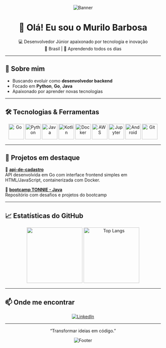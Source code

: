 <!-- Banner (personalize trocando a imagem) -->
<p align="center">
  <img src="https://capsule-render.vercel.app/api?type=waving&color=gradient&height=200&section=header&text=Sejam%20bem-vindos&fontSize=40&fontColor=ffffff" alt="Banner" />
</p>

<h1 align="center">👋 Olá! Eu sou o Murilo Barbosa</h1>

<p align="center">
  💻 Desenvolvedor Júnior apaixonado por tecnologia e inovação <br>
  📍 Brasil | 🧠 Aprendendo todos os dias
</p>

---

## 📌 Sobre mim

- Buscando evoluir como **desenvolvedor backend**
- Focado em **Python**, **Go**, **Java**
- Apaixonado por aprender novas tecnologias

---

## 🛠️ Tecnologias & Ferramentas

<p align="center">
  <img src="https://cdn.jsdelivr.net/gh/devicons/devicon/icons/go/go-original-wordmark.svg" height="50" alt="Go" />
  <img src="https://cdn.jsdelivr.net/gh/devicons/devicon/icons/python/python-original.svg" height="50" alt="Python" />
  <img src="https://cdn.jsdelivr.net/gh/devicons/devicon/icons/java/java-original-wordmark.svg" height="50" alt="Java" />
  <img src="https://cdn.jsdelivr.net/gh/devicons/devicon/icons/kotlin/kotlin-original-wordmark.svg" height="50" alt="Kotlin" />
  <img src="https://cdn.jsdelivr.net/gh/devicons/devicon@latest/icons/docker/docker-original-wordmark.svg" height="50" alt="Docker" />
  <img src="https://cdn.jsdelivr.net/gh/devicons/devicon@latest/icons/amazonwebservices/amazonwebservices-original-wordmark.svg" height="50" alt="AWS" />
  
  
  <img src="https://cdn.jsdelivr.net/gh/devicons/devicon/icons/jupyter/jupyter-original-wordmark.svg" height="50" alt="Jupyter" />
  <img src="https://cdn.jsdelivr.net/gh/devicons/devicon/icons/android/android-original.svg" height="50" alt="Android" />
  <img src="https://cdn.jsdelivr.net/gh/devicons/devicon/icons/git/git-original.svg" height="50" alt="Git" />
</p>

---

## 🚀 Projetos em destaque

🌟 [**api-de-cadastro**](https://github.com/Muriloh-Barbosa/api-de-cadastro)  
API desenvolvida em Go com interface frontend simples em HTML/JavaScript, containerizada com Docker.

🌟 [**bootcamp TONNIE - Java**](https://github.com/Muriloh-Barbosa/portifolio-bootcamp-java)  
Repositório com desafios e projetos do bootcamp


---

## 📈 Estatísticas do GitHub

<p align="center">
  <img height="180em" src="https://github-readme-stats.vercel.app/api?username=Muriloh-Barbosa&show_icons=true&theme=tokyonight&include_all_commits=true&count_private=true&cache_seconds=60" />
  <img height="180em" src="https://github-readme-stats.vercel.app/api/top-langs/?username=Muriloh-Barbosa&layout=compact&theme=tokyonight" alt="Top Langs" />
</p>

---

## 📫 Onde me encontrar

<p align="center">
  <a href="https://www.linkedin.com/in/murilosbarbosa/" target="_blank">
    <img src="https://img.shields.io/badge/-LinkedIn-%230077B5?style=for-the-badge&logo=linkedin&logoColor=white" alt="LinkedIn"/>
  </a>
</p>

---

<p align="center">
    “Transformar ideias em código.” 
</p>

<p align="center">
  <img src="https://capsule-render.vercel.app/api?section=footer&type=waving&color=gradient" alt="Footer"/>
</p>
